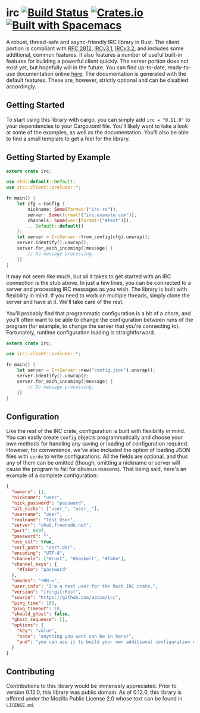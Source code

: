# irc [![Build Status](https://travis-ci.org/aatxe/irc.svg?branch=master)](https://travis-ci.org/aatxe/irc) [![Crates.io](https://img.shields.io/crates/v/irc.svg)](https://crates.io/crates/irc) [![Built with Spacemacs](https://cdn.rawgit.com/syl20bnr/spacemacs/442d025779da2f62fc86c2082703697714db6514/assets/spacemacs-badge.svg)](http://spacemacs.org) #
A robust, thread-safe and async-friendly IRC library in Rust. The client portion is compliant with
[RFC 2812](http://tools.ietf.org/html/rfc2812), [IRCv3.1](http://ircv3.net/irc/3.1.html),
[IRCv3.2](http://ircv3.net/irc/3.2.html), and includes some additional, common features. It also
features a number of useful built-in features for building a powerful client quickly. The
server portion does not exist yet, but hopefully will in the future. You can find up-to-date, ready-to-use documentation
online [here](https://docs.rs/irc/). The documentation is generated with the default
features. These are, however, strictly optional and can be disabled accordingly.

## Getting Started ##

To start using this library with cargo, you can simply add `irc = "0.11.0"` to your dependencies to
your Cargo.toml file. You'll likely want to take a look at some of the examples, as well as the
documentation. You'll also be able to find a small template to get a feel for the library.

## Getting Started by Example ##

```rust
extern crate irc;

use std::default::Default;
use irc::client::prelude::*;

fn main() {
    let cfg = Config {
        nickname: Some(format!("irc-rs")),
        server: Some(format!("irc.example.com")),
        channels: Some(vec![format!("#test")]),
        .. Default::default()
    };
    let server = IrcServer::from_config(cfg).unwrap();
    server.identify().unwrap();
    server.for_each_incoming(|message| {
        // Do message processing.
    })
}
```

It may not seem like much, but all it takes to get started with an IRC connection is the stub
above. In just a few lines, you can be connected to a server and processing IRC messages as you
wish. The library is built with flexibility in mind. If you need to work on multiple threads,
simply clone the server and have at it. We'll take care of the rest.

You'll probably find that programmatic configuration is a bit of a chore, and you'll often want to
be able to change the configuration between runs of the program (for example, to change the server
that you're connecting to). Fortunately, runtime configuration loading is straightforward.

```rust
extern crate irc;

use irc::client::prelude::*;

fn main() {
    let server = IrcServer::new("config.json").unwrap();
    server.identify().unwrap();
    server.for_each_incoming(|message| {
        // Do message processing.
    })
}
```

## Configuration ##

Like the rest of the IRC crate, configuration is built with flexibility in mind. You can easily
create `Config` objects programmatically and choose your own methods for handling any saving or
loading of configuration required. However, for convenience, we've also included the option of
loading JSON files with `serde` to write configurations. All the fields are optional, and thus
any of them can be omitted (though, omitting a nickname or server will cause the program to fail
for obvious reasons). That being said, here's an example of a complete configuration:

```json
{
  "owners": [],
  "nickname": "user",
  "nick_password": "password",
  "alt_nicks": ["user_", "user__"],
  "username": "user",
  "realname": "Test User",
  "server": "chat.freenode.net",
  "port": 6697,
  "password": "",
  "use_ssl": true,
  "cert_path": "cert.der",
  "encoding": "UTF-8",
  "channels": ["#rust", "#haskell", "#fake"],
  "channel_keys": {
    "#fake": "password"
  },
  "umodes": "+RB-x",
  "user_info": "I'm a test user for the Rust IRC crate.",
  "version": "irc:git:Rust",
  "source": "https://github.com/aatxe/irc",
  "ping_time": 180,
  "ping_timeout": 10,
  "should_ghost": false,
  "ghost_sequence": [],
  "options": {
    "key": "value",
    "note": "anything you want can be in here!",
    "and": "you can use it to build your own additional configuration options."
  }
}

```

## Contributing ##
Contributions to this library would be immensely appreciated. Prior to version 0.12.0, this library was public domain. As of 0.12.0, this library is offered under the Mozilla Public License 2.0 whose text can be found in `LICENSE.md`.
